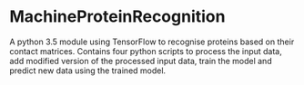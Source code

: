 # MachineProteinRecognition
A python 3.5 module using TensorFlow to recognise proteins based on their contact matrices. Contains four python scripts to process the input data, add modified version of the processed input data, train the model and predict new data using the trained model.
